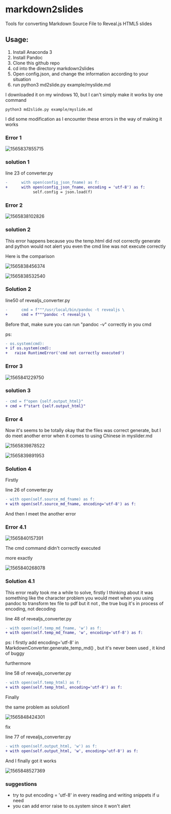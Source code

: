 # markdown2slides
Tools for converting Markdown Source File to Reveal.js HTML5 slides

## Usage:

1. Install Anaconda 3
2. Install Pandoc
3. Clone this github repo
4. cd into the directory markdown2slides
5. Open config.json, and change the information according to your situation
6. run python3 md2slide.py example/myslide.md





I downloaded it on my windows 10, but I can't simply make it works by one command

```
python3 md2slide.py example/myslide.md
```

I did some modification as I encounter these errors in the way of making it works



### Error  1

![1565837855715](pic/1565837855715.png)

### solution 1

line 23 of converter.py

```diff
-      with open(config_json_fname) as f:
+      with open(config_json_fname, encoding = 'utf-8') as f:
            self.config = json.load(f)
```



### Error 2

![1565838102826](pic/1565838102826.png)

### solution 2

This error happens because you the temp.html did not correctly generate and python would not alert you even the cmd line was not execute correctly 

Here is the comparison

![1565838456374](pic/1565838456374.png)



![1565838532540](pic/1565838532540.png)





### Solution 2

line50 of revealjs_converter.py

```diff
-      cmd = f"""/usr/local/bin/pandoc -t revealjs \
+      cmd = f"""pandoc -t revealjs \
```

Before that, make sure you can run "pandoc -v" correctly in you cmd

ps: 

```diff
- os.system(cmd):
+ if os.system(cmd):
+ 	raise RuntimeError('cmd not correctly executed')
```





### Error 3

![1565841229750](pic/1565841229750.png)

### solution 3

```diff
- cmd = f"open {self.output_html}"
+ cmd = f"start {self.output_html}"
```





### Error 4

Now it's seems to be totally okay that the files was correct generate, but I do meet another error when it comes to using Chinese in myslider.md



![1565839878522](pic/1565839878522.png)



![1565839891953](pic/1565839891953.png)



### Solution 4

Firstly 

line 26 of converter.py

```diff
- with open(self.source_md_fname) as f:
+ with open(self.source_md_fname, encoding='utf-8') as f:
```



And then I meet the another error

### Error 4.1

![1565840157391](pic/1565840157391.png)

The cmd command didn't correctly executed

more exactly

![1565840268078](pic/1565840268078.png)



### Solution 4.1

This error really took me a while to solve, firstly I thinking  about it was something like the character problem you would meet when you using pandoc to transform tex file to pdf but it not , the true bug it's in process of encoding, not decoding



line 48 of revealjs_converter.py

```diff 
- with open(self.temp_md_fname, 'w') as f:
+ with open(self.temp_md_fname, 'w', encoding='utf-8') as f:
```



ps: I firstly add encoding='utf-8' in MarkdownConverter.generate_temp_md() , but it's never been used , it kind of buggy

furthermore 

line 58 of revealjs_converter.py

```diff
- with open(self.temp_html) as f:
+ with open(self.temp_html, encoding='utf-8') as f:
```



Finally 

the same problem as solution1

![1565848424301](pic/1565848424301.png)



fix 

line 77 of revealjs_converter.py

```diff
- with open(self.output_html, 'w') as f:
+ with open(self.output_html, 'w', encoding='utf-8') as f:
```



And I finally got it works

![1565848527369](pic/1565848527369.png)



### suggestions

* try to put encoding = 'utf-8' in every reading and writing snippets if u need
* you can add error raise to os.system since it won't alert